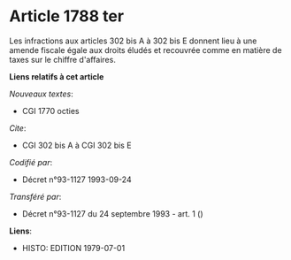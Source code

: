 # Article 1788 ter

Les infractions aux articles 302 bis A à 302 bis E donnent lieu à une amende fiscale égale aux droits éludés et recouvrée
comme en matière de taxes sur le chiffre d'affaires.

**Liens relatifs à cet article**

_Nouveaux textes_:

  - CGI 1770 octies

_Cite_:

  - CGI 302 bis A à CGI 302 bis E

_Codifié par_:

  - Décret n°93-1127 1993-09-24

_Transféré par_:

  - Décret n°93-1127 du 24 septembre 1993 - art. 1 ()

**Liens**:

  - HISTO: EDITION 1979-07-01
